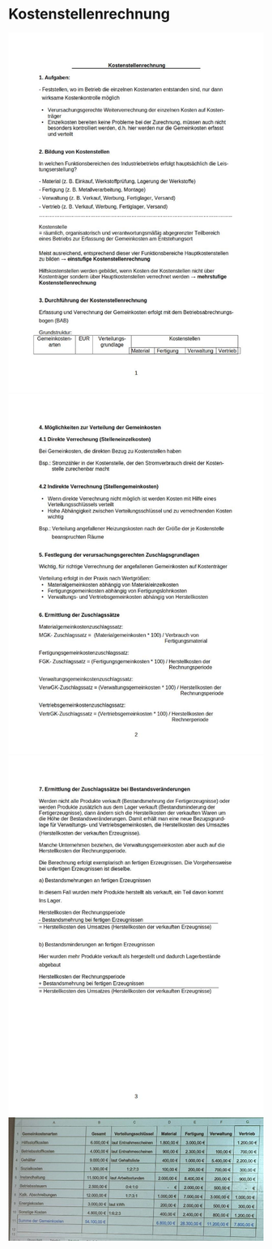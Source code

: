 # Kostenstellenrechnung

![kostenstellenrechnung](pics/kostenstellenrechnung.jpg)
![kostenstellenrechnung2](pics/kostenstellenrechnung2.jpg)
![kostenstellenrechnung3](pics/kostenstellenrechnung3.jpg)
![Gemeinkostenarten](pics/gemeinkostenarten.jpg)
